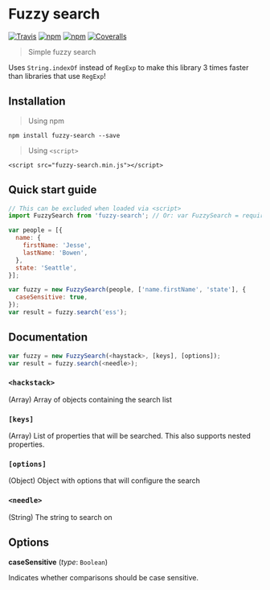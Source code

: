 # Fuzzy search

[![Travis](https://img.shields.io/travis/wouter2203/fuzzy-search.svg)](https://travis-ci.org/wouter2203/fuzzy-search)
[![npm](https://img.shields.io/npm/v/fuzzy-search.svg)](https://www.npmjs.com/package/fuzzy-search)
[![npm](https://img.shields.io/npm/dm/fuzzy-search.svg)](https://www.npmjs.com/package/fuzzy-search)
[![Coveralls](https://img.shields.io/coveralls/wouter2203/fuzzy-search.svg)](https://coveralls.io/github/wouter2203/fuzzy-search)

> Simple fuzzy search

Uses `String.indexOf` instead of `RegExp` to make this library 3 times faster than libraries that use `RegExp`!

## Installation

> Using npm

`npm install fuzzy-search --save`

> Using `<script>`

`<script src="fuzzy-search.min.js"></script>`

## Quick start guide
```js
// This can be excluded when loaded via <script>
import FuzzySearch from 'fuzzy-search'; // Or: var FuzzySearch = require('fuzzy-search');

var people = [{
  name: {
    firstName: 'Jesse',
    lastName: 'Bowen',
  },
  state: 'Seattle',
}];

var fuzzy = new FuzzySearch(people, ['name.firstName', 'state'], {
  caseSensitive: true,
});
var result = fuzzy.search('ess');
```

## Documentation
```js
var fuzzy = new FuzzySearch(<haystack>, [keys], [options]);
var result = fuzzy.search(<needle>);
```

### `<hackstack>`
(Array) Array of objects containing the search list

### `[keys]`
(Array) List of properties that will be searched. This also supports nested properties.

### `[options]`
(Object) Object with options that will configure the search

### `<needle>`
(String) The string to search on 

## Options
**caseSensitive** (_type_: `Boolean`)

Indicates whether comparisons should be case sensitive.
